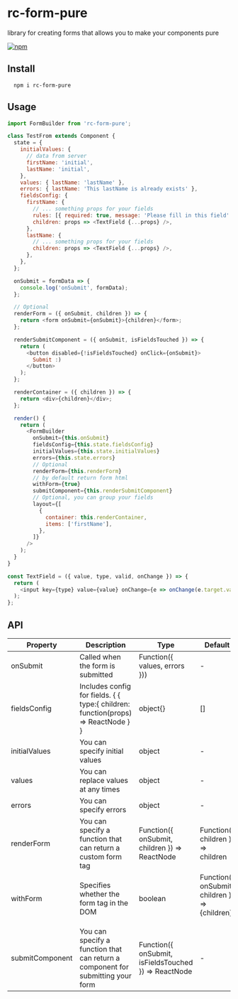 # rc-form-pure

library for creating forms that allows you to make your components pure

[![npm](https://img.shields.io/npm/v/rc-form-pure.svg?style=flat-square)](https://www.npmjs.com/package/rc-form-pure)

## Install

```
  npm i rc-form-pure
```

## Usage

```js
import FormBuilder from 'rc-form-pure';

class TestFrom extends Component {
  state = {
    initialValues: {
      // data from server
      firstName: 'initial',
      lastName: 'initial',
    },
    values: { lastName: 'lastName' },
    errors: { lastName: 'This lastName is already exists' },
    fieldsConfig: {
      firstName: {
        // ... something props for your fields
        rules: [{ required: true, message: 'Please fill in this field' }],
        children: props => <TextField {...props} />,
      },
      lastName: {
        // ... something props for your fields
        children: props => <TextField {...props} />,
      },
    },
  };

  onSubmit = formData => {
    console.log('onSubmit', formData);
  };

  // Optional
  renderForm = ({ onSubmit, children }) => {
    return <form onSubmit={onSubmit}>{children}</form>;
  };

  renderSubmitComponent = ({ onSubmit, isFieldsTouched }) => {
    return (
      <button disabled={!isFieldsTouched} onClick={onSubmit}>
        Submit :)
      </button>
    );
  };

  renderContainer = ({ children }) => {
    return <div>{children}</div>;
  };

  render() {
    return (
      <FormBuilder
        onSubmit={this.onSubmit}
        fieldsConfig={this.state.fieldsConfig}
        initialValues={this.state.initialValues}
        errors={this.state.errors}
        // Optional
        renderForm={this.renderForm}
        // by default return form html
        withForm={true}
        submitComponent={this.renderSubmitComponent}
        // Optional, you can group your fields
        layout={[
          {
            container: this.renderContainer,
            items: ['firstName'],
          },
        ]}
      />
    );
  }
}

const TextField = ({ value, type, valid, onChange }) => {
  return (
    <input key={type} value={value} onChange={e => onChange(e.target.value)} />
  );
};
```

## API

| Property        | Description                                                                       | Type                                                 | Default                                                                         |
| --------------- | --------------------------------------------------------------------------------- | ---------------------------------------------------- | ------------------------------------------------------------------------------- |
| onSubmit        | Called when the form is submitted                                                 | Function({ values, errors }))                        | -                                                                               |
| fieldsConfig    | Includes config for fields. { { type:{ children: function(props) => ReactNode } } | object{}                                             | []                                                                              |
| initialValues   | You can specify initial values                                                    | object                                               | -                                                                               |
| values          | You can replace values at any times                                               | object                                               | -                                                                               |
| errors          | You can specify errors                                                            | object                                               | -                                                                               |
| renderForm      | You can specify a function that can return a custom form tag                      | Function({ onSubmit, children }) => ReactNode        | Function({ children }) => children                                              |
| withForm        | Specifies whether the form tag in the DOM                                         | boolean                                              | Function({ onSubmit, children }) => <form onSubmit={onSubmit}>{children}</form> |
| submitComponent | You can specify a function that can return a component for submitting your form   | Function({ onSubmit, isFieldsTouched }) => ReactNode | -                                                                               |
